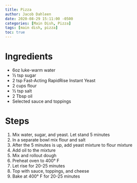 ```yaml
---
title: Pizza
author: Jacob Dahleen
date: 2020-08-29 15:11:00 -0500
categories: [Main Dish, Pizza]
tags: [main dish, pizza]
toc: true
---
```


# Ingredients

- 6oz luke-warm water
- &frac12; tsp sugar
- 2 tsp Fast-Acting RapidRise Instant Yeast
- 2 cups flour
- &frac12; tsp salt
- 2 Tbsp oil
- Selected sauce and toppings

# Steps

1. Mix water, sugar, and yeast. Let stand 5 minutes
1. In a separate bowl mix flour and salt
1. After the 5 minutes is up, add yeast mixture to flour mixture
1. Add oil to the mixture
1. Mix and rollout dough
1. Preheat oven to 400&deg; F
1. Let rise for 20-25 minutes
1. Top with sauce, toppings, and cheese
1. Bake at 400&deg; F for 20-25 minutes
